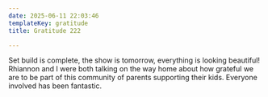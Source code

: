 ```yaml
---
date: 2025-06-11 22:03:46
templateKey: gratitude
title: Gratitude 222

---
```


Set build is complete, the show is tomorrow, everything is looking beautiful!
Rhiannon and I were both talking on the way home about how grateful we are to
be part of this community of parents supporting their kids.  Everyone involved
has been fantastic.
